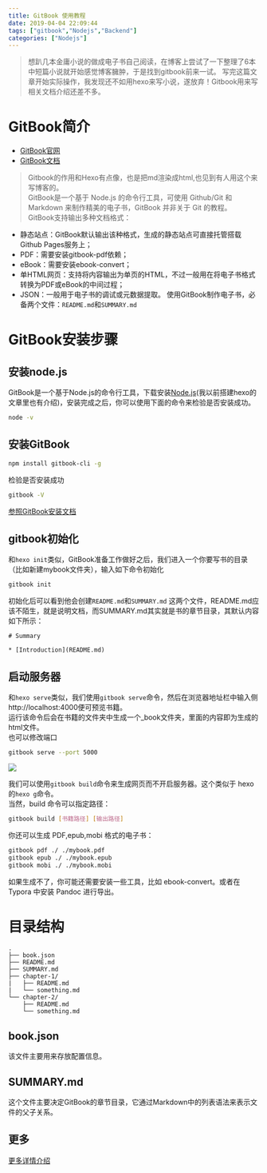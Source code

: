 ```yaml
---
title: GitBook 使用教程
date: 2019-04-04 22:09:44
tags: ["gitbook","Nodejs","Backend"]
categories: ["Nodejs"]
---
```


> 想趴几本金庸小说的做成电子书自己阅读，在博客上尝试了一下整理了6本中短篇小说就开始感觉博客臃肿，于是找到gitbook前来一试。
写完这篇文章开始实际操作，我发现还不如用hexo来写小说，遂放弃！Gitbook用来写相关文档介绍还差不多。

<!--more-->

# GitBook简介
- [GitBook官网](https://www.gitbook.com)
- [GitBook文档](https://github.com/GitbookIO/gitbook)

> Gitbook的作用和Hexo有点像，也是把md渲染成html,也见到有人用这个来写博客的。  
GitBook是一个基于 Node.js 的命令行工具，可使用 Github/Git 和 Markdown 来制作精美的电子书，GitBook 并非关于 Git 的教程。  
GitBook支持输出多种文档格式：  
- 静态站点：GitBook默认输出该种格式，生成的静态站点可直接托管搭载Github Pages服务上；
- PDF：需要安装gitbook-pdf依赖；
- eBook：需要安装ebook-convert；
- 单HTML网页：支持将内容输出为单页的HTML，不过一般用在将电子书格式转换为PDF或eBook的中间过程；
- JSON：一般用于电子书的调试或元数据提取。
使用GitBook制作电子书，必备两个文件：`README.md`和`SUMMARY.md`

# GitBook安装步骤
## 安装node.js
GitBook是一个基于Node.js的命令行工具，下载安装[Node.js](https://nodejs.org)(我以前搭建hexo的文章里也有介绍)，安装完成之后，你可以使用下面的命令来检验是否安装成功。
```bash
node -v
```

## 安装GitBook
```bash
npm install gitbook-cli -g
```
检验是否安装成功
```bash
gitbook -V
```

[参照GitBook安装文档](https://github.com/GitbookIO/gitbook/blob/master/docs/setup.md)

## gitbook初始化
和`hexo init`类似，GitBook准备工作做好之后，我们进入一个你要写书的目录（比如新建mybook文件夹），输入如下命令初始化
```bash
gitbook init
```
初始化后可以看到他会创建`README.md`和`SUMMARY.md`  这两个文件，README.md应该不陌生，就是说明文档，而SUMMARY.md其实就是书的章节目录，其默认内容如下所示：
```
# Summary

* [Introduction](README.md)
```

## 启动服务器
和`hexo serve`类似，我们使用`gitbook serve`命令，然后在浏览器地址栏中输入侧http://localhost:4000便可预览书籍。  
运行该命令后会在书籍的文件夹中生成一个_book文件夹，里面的内容即为生成的html文件。  
也可以修改端口 
```bash
gitbook serve --port 5000
```
![](images/1.png)

我们可以使用`gitbook build`命令来生成网页而不开启服务器。这个类似于 hexo 的`hexo g`命令。  
当然，build 命令可以指定路径：
```bash
gitbook build [书籍路径] [输出路径]
```
你还可以生成 PDF,epub,mobi 格式的电子书：
```bash
gitbook pdf ./ ./mybook.pdf
gitbook epub ./ ./mybook.epub
gitbook mobi ./ ./mybook.mobi
```
如果生成不了，你可能还需要安装一些工具，比如 ebook-convert。或者在 Typora 中安装 Pandoc 进行导出。

# 目录结构
```
.
├── book.json
├── README.md
├── SUMMARY.md
├── chapter-1/
|   ├── README.md
|   └── something.md
└── chapter-2/
    ├── README.md
    └── something.md
```
## book.json
该文件主要用来存放配置信息。

## SUMMARY.md
这个文件主要决定GitBook的章节目录，它通过Markdown中的列表语法来表示文件的父子关系。

## 更多
[更多详情介绍](https://www.jianshu.com/p/421cc442f06c)